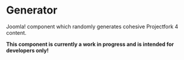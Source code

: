 Generator
=========

Joomla! component which randomly generates cohesive Projectfork 4 content.

**This component is currently a work in progress and is intended for developers only!**
